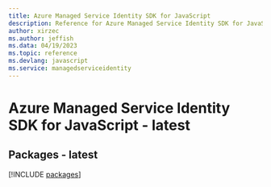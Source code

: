 ```yaml
---
title: Azure Managed Service Identity SDK for JavaScript
description: Reference for Azure Managed Service Identity SDK for JavaScript
author: xirzec
ms.author: jeffish
ms.data: 04/19/2023
ms.topic: reference
ms.devlang: javascript
ms.service: managedserviceidentity
---
```

# Azure Managed Service Identity SDK for JavaScript - latest
## Packages - latest
[!INCLUDE [packages](managed-service-identity-index.md)]